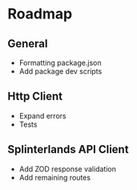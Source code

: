 # Roadmap

## General

- Formatting package.json
- Add package dev scripts


## Http Client

- Expand errors
- Tests

## Splinterlands API Client

- Add ZOD response validation
- Add remaining routes
